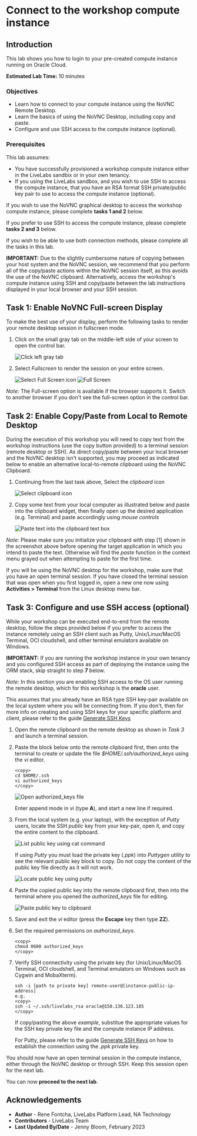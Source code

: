 # Connect to the workshop compute instance

## Introduction
This lab shows you how to login to your pre-created compute instance running on Oracle Cloud.

**Estimated Lab Time:** 10 minutes

### Objectives

- Learn how to connect to your compute instance using the NoVNC Remote Desktop.
- Learn the basics of using the NoVNC Desktop, including copy and paste.
- Configure and use SSH access to the compute instance (optional).

### Prerequisites

This lab assumes:

- You have successfully provisioned a workshop compute instance either in the LiveLabs sandbix or in your own tenancy.
- If you using the LiveLabs sandbox, and you wish to use SSH to access the compute instance, that you have an RSA format SSH private/public key pair to use to access the compute instance (optional).

If you wish to use the NoVNC graphical desktop to access the workshop compute instance, please complete **tasks 1 and 2** below.

If you prefer to use SSH to access the compute instance, please complete **tasks 2 and 3** below.

If you wish to be able to use both connection methods, please complete all the tasks in this lab.

**IMPORTANT:** Due to the slightly cumbersome nature of copying between your host system and the NoVNC session, we recommend that you perform all of the copy/paste actions within the NoVNC session itself, as this avoids the use of the NoVNC clipboard. Alternatively, access the workshop's compute instance using SSH and copy/paste between the lab instructions displayed in your local browser and your SSH session.

## Task 1: Enable NoVNC Full-screen Display

To make the best use of your display, perform the following tasks to render your remote desktop session in fullscreen mode.

1. Click on the small gray tab on the middle-left side of your screen to open the control bar.

    ![Click left gray tab](./images/novnc-fullscreen-1.png " ")

2. Select *Fullscreen* to render the session on your entire screen.

    ![Select Full Screen icon](./images/novnc-fullscreen-2.png " ")
    ![Full Screen](./images/novnc-fullscreen-3.png " ")

 *Note:* The Full-screen option is available if the browser supports it. Switch to another browser if you don't see the full-screen option in the control bar.
 
## Task 2: Enable Copy/Paste from Local to Remote Desktop

During the execution of this workshop you will need to copy text from the workshop instructions (use the copy button provided) to a terminal session (remote desktop or SSH). As direct copy/paste between your local browser and the NoVNC desktop isn't supported, you may proceed as indicated below to enable an alternative local-to-remote clipboard using the NoVNC Clipboard.

1. Continuing from the last task above, Select the *clipboard* icon

    ![Select clipboard icon](./images/novnc-clipboard-1.png " ")

2. Copy some text from your local computer as illustrated below and paste into the clipboard widget, then finally open up the desired application (e.g. Terminal) and paste accordingly using *mouse controls*

    ![Paste text into the clipboard text box](./images/novnc-clipboard-2.png " ")

*Note:* Please make sure you initialize your clipboard with step [1] shown in the screenshot above before opening the target application in which you intend to paste the text. Otherwise will find the *paste* function in the context menu grayed out when attempting to paste for the first time.
    
If you will be using the NoVNC desktop for the workshop, make sure that you have an open terminal session. If you have closed the terminal session that was open when you first logged in, open a new one now using **Activities > Terminal** from the Linux desktop menu bar. 

## Task 3: Configure and use SSH access (optional)

While your workshop can be executed end-to-end from the remote desktop, follow the steps provided below if you prefer to access the instance remotely using an SSH client such as Putty, Unix/Linux/MacOS Terminal, OCI cloudshell, and other terminal emulators available on Windows.

**IMPORTANT:** If you are running the workshop instance in your own tenancy and you configured SSH access as part of deploying the instance using the ORM stack, skip straight to step **7** below.

*Note:* In this section you are enabling SSH access to the OS user running the remote desktop, which for this workshop is the **oracle** user.

This assumes that you already have an RSA type SSH key-pair available on the local system where you will be connecting from. If you don't, then for more info on creating and using SSH keys for your specific platform and client, please refer to the guide [Generate SSH Keys](https://docs.oracle.com/en/learn/generate_ssh_keys/index.html)

1. Open the remote clipboard on the remote desktop as shown in *Task 3* and launch a terminal session.

2. Paste the block below onto the remote clipboard first, then onto the terminal to create or update the file *\$HOME/.ssh/authorized_keys* using the *vi* editor.

    ```
    <copy>
    cd $HOME/.ssh
    vi authorized_keys
    </copy>
    ```

    ![Open authorized_keys file](./images/novnc-copy-pub-key-4.png " ")
    
    Enter append mode in vi (type **A**), and start a new line if required.

3. From the local system (e.g. your laptop), with the exception of *Putty* users, locate the SSH _public_ key from your key-pair, open it, and copy the entire content to the clipboard.

    ![List public key using cat command](./images/novnc-copy-pub-key-1.png " ")

    If using *Putty* you must load the private key (*.ppk*) into *Puttygen* utility to see the relevant public key block to copy. Do not copy the content of the public key file directly as it will not work.

    ![Locate public key using putty](./images/novnc-copy-pub-key-2.png " ")

4. Paste the copied public key into the remote clipboard first, then into the terminal where you opened the *authorized_keys* file for editing.

    ![Paste public key to clipboard](./images/novnc-copy-pub-key-3.png " ")

5. Save and exit the *vi* editor (press the **Escape** key then type **ZZ**).

6. Set the required permissions on *authorized_keys*.

    ```
    <copy>
    chmod 0600 authorized_keys
    </copy>
    ```

7. Verify SSH connectivity using the private key (for Unix/Linux/MacOS Terminal, OCI cloudshell, and Terminal emulators on Windows such as Cygwin and MobaXterm).

    ```
    ssh -i [path to private key] remote-user@[instance-public-ip-address]
    e.g.
    <copy>
    ssh -i ~/.ssh/livelabs_rsa oracle@150.136.123.105
    </copy>
    ```

    If copy/pasting the above _example_, substitue the appropriate values for the SSH key private key file and the compute instance IP address.
    
    For Putty, please refer to the guide [Generate SSH Keys](https://oracle-livelabs.github.io/common/labs/generate-ssh-key) on how to establish the connection using the *.ppk* private key.

You should now have an open terminal session in the compute instance, either through the NoVNC desktop or through SSH. Keep this session open for the next lab.

You can now **proceed to the next lab**.


## Acknowledgements
* **Author** - Rene Fontcha, LiveLabs Platform Lead, NA Technology
* **Contributors** - LiveLabs Team
* **Last Updated By/Date** - Jenny Bloom, February 2023